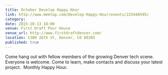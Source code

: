 ```yaml
---
title: October Develop Happy Hour
link: http://www.meetup.com/Develop-Happy-Hour/events/225446595/
category:
date: 2015-10-13 18:00
venue: First Draft Pour House
venue_url: http://www.firstdraftdenver.com/
location: 1309 26th St, Denver, CO 80205
published: true
---
```

Come hang out with fellow members of the growing Denver tech scene. Everyone is welcome. Come to learn, make contacts and discuss your latest project.
​
Monthly Happy Hour.
